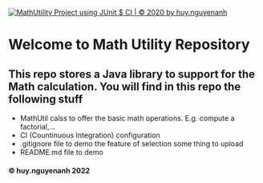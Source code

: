 [![MathUtility Project using JUnit $ CI | © 2020 by huy.nguyenanh](https://github.com/kuliss999/math-util/actions/workflows/mathutil-ci.yml/badge.svg)](https://github.com/kuliss999/math-util/actions/workflows/mathutil-ci.yml)
# Welcome to Math Utility Repository

## This repo stores a Java library to support for the Math calculation. You will find in this repo the following stuff

* MathUtil calss to offer the basic math operations. E.g. compute a factorial,...
* CI (Countinuous Integration) configuration
* .gitignore file to demo the feature of selection some thing to upload
* README.md file to demo 

#### © huy.nguyenanh 2022
